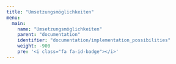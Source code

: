 ```yaml
---
title: "Umsetzungsmöglichkeiten"
menu:
  main:
    name: "Umsetzungsmöglichkeiten"
    parent: "documentation"
    identifier: "documentation/implementation_possibilities"
    weight: -900
    pre: '<i class="fa fa-id-badge"></i>'
---
```


